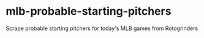 # mlb-probable-starting-pitchers
Scrape probable starting pitchers for today's MLB games from Rotogrinders
